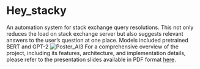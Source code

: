 # Hey_stacky
An automation system for stack exchange query resolutions. This not only reduces the load on stack exchange server but also suggests relevant answers to the user’s question at one place. Models included pretrained BERT and GPT-2
![Poster_AI3](https://github.com/neha013/Hey_stacky/assets/41139808/e6061103-fc38-428b-819b-07b63e25619b)
For a comprehensive overview of the project, including its features, architecture, and implementation details, please refer to the presentation slides available in PDF format [here](https://drive.google.com/file/d/1E1sjnuITCu2Jfq1Ezvm5hY4X-NygaCNJ/view?usp=sharing).
